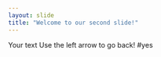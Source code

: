 ```yaml
---
layout: slide
title: "Welcome to our second slide!"
---
```

Your text
Use the left arrow to go back!
#yes
